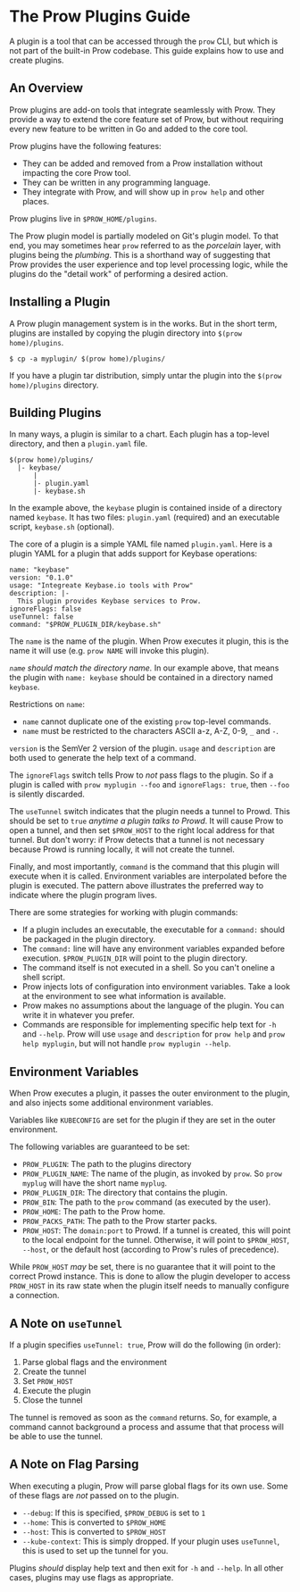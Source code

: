 # The Prow Plugins Guide

A plugin is a tool that can be accessed through the `prow` CLI, but which is not part of the
built-in Prow codebase. This guide explains how to use and create plugins.

## An Overview

Prow plugins are add-on tools that integrate seamlessly with Prow. They provide a way to extend the
core feature set of Prow, but without requiring every new feature to be written in Go and added to
the core tool.

Prow plugins have the following features:

- They can be added and removed from a Prow installation without impacting the
  core Prow tool.
- They can be written in any programming language.
- They integrate with Prow, and will show up in `prow help` and other places.

Prow plugins live in `$PROW_HOME/plugins`.

The Prow plugin model is partially modeled on Git's plugin model. To that end, you may sometimes
hear `prow` referred to as the _porcelain_ layer, with plugins being the _plumbing_. This is a
shorthand way of suggesting that Prow provides the user experience and top level processing logic,
while the plugins do the "detail work" of performing a desired action.

## Installing a Plugin

A Prow plugin management system is in the works. But in the short term, plugins are installed by
copying the plugin directory into `$(prow home)/plugins`.

```console
$ cp -a myplugin/ $(prow home)/plugins/
```

If you have a plugin tar distribution, simply untar the plugin into the `$(prow home)/plugins`
directory.

## Building Plugins

In many ways, a plugin is similar to a chart. Each plugin has a top-level directory, and then a
`plugin.yaml` file.

```
$(prow home)/plugins/
  |- keybase/
      |
      |- plugin.yaml
      |- keybase.sh

```

In the example above, the `keybase` plugin is contained inside of a directory named `keybase`. It
has two files: `plugin.yaml` (required) and an executable script, `keybase.sh` (optional).

The core of a plugin is a simple YAML file named `plugin.yaml`. Here is a plugin YAML for a plugin
that adds support for Keybase operations:

```
name: "keybase"
version: "0.1.0"
usage: "Integreate Keybase.io tools with Prow"
description: |-
  This plugin provides Keybase services to Prow.
ignoreFlags: false
useTunnel: false
command: "$PROW_PLUGIN_DIR/keybase.sh"
```

The `name` is the name of the plugin. When Prow executes it plugin, this is the name it will use
(e.g. `prow NAME` will invoke this plugin).

_`name` should match the directory name._ In our example above, that means the plugin with
`name: keybase` should be contained in a directory named `keybase`.

Restrictions on `name`:

- `name` cannot duplicate one of the existing `prow` top-level commands.
- `name` must be restricted to the characters ASCII a-z, A-Z, 0-9, `_` and `-`.

`version` is the SemVer 2 version of the plugin.
`usage` and `description` are both used to generate the help text of a command.

The `ignoreFlags` switch tells Prow to _not_ pass flags to the plugin. So if a plugin is called
with `prow myplugin --foo` and `ignoreFlags: true`, then `--foo` is silently discarded.

The `useTunnel` switch indicates that the plugin needs a tunnel to Prowd. This should be set to
`true` _anytime a plugin talks to Prowd_. It will cause Prow to open a tunnel, and then set
`$PROW_HOST` to the right local address for that tunnel. But don't worry: if Prow detects that a
tunnel is not necessary because Prowd is running locally, it will not create the tunnel.

Finally, and most importantly, `command` is the command that this plugin will execute when it is
called. Environment variables are interpolated before the plugin is executed. The pattern above
illustrates the preferred way to indicate where the plugin program lives.

There are some strategies for working with plugin commands:

- If a plugin includes an executable, the executable for a `command:` should be
  packaged in the plugin directory.
- The `command:` line will have any environment variables expanded before
  execution. `$PROW_PLUGIN_DIR` will point to the plugin directory.
- The command itself is not executed in a shell. So you can't oneline a shell script.
- Prow injects lots of configuration into environment variables. Take a look at
  the environment to see what information is available.
- Prow makes no assumptions about the language of the plugin. You can write it
  in whatever you prefer.
- Commands are responsible for implementing specific help text for `-h` and `--help`.
  Prow will use `usage` and `description` for `prow help` and `prow help myplugin`,
  but will not handle `prow myplugin --help`.

## Environment Variables

When Prow executes a plugin, it passes the outer environment to the plugin, and also injects some
additional environment variables.

Variables like `KUBECONFIG` are set for the plugin if they are set in the outer environment.

The following variables are guaranteed to be set:

- `PROW_PLUGIN`: The path to the plugins directory
- `PROW_PLUGIN_NAME`: The name of the plugin, as invoked by `prow`. So
  `prow myplug` will have the short name `myplug`.
- `PROW_PLUGIN_DIR`: The directory that contains the plugin.
- `PROW_BIN`: The path to the `prow` command (as executed by the user).
- `PROW_HOME`: The path to the Prow home.
- `PROW_PACKS_PATH`: The path to the Prow starter packs.
- `PROW_HOST`: The `domain:port` to Prowd. If a tunnel is created, this
  will point to the local endpoint for the tunnel. Otherwise, it will point
  to `$PROW_HOST`, `--host`, or the default host (according to Prow's rules of
  precedence).

While `PROW_HOST` _may_ be set, there is no guarantee that it will point to the correct Prowd
instance. This is done to allow the plugin developer to access `PROW_HOST` in its raw state when
the plugin itself needs to manually configure a connection.

## A Note on `useTunnel`

If a plugin specifies `useTunnel: true`, Prow will do the following (in order):

1. Parse global flags and the environment
2. Create the tunnel
3. Set `PROW_HOST`
4. Execute the plugin
5. Close the tunnel

The tunnel is removed as soon as the `command` returns. So, for example, a command cannot
background a process and assume that that process will be able to use the tunnel.

## A Note on Flag Parsing

When executing a plugin, Prow will parse global flags for its own use. Some of these flags are
_not_ passed on to the plugin.

- `--debug`: If this is specified, `$PROW_DEBUG` is set to `1`
- `--home`: This is converted to `$PROW_HOME`
- `--host`: This is converted to `$PROW_HOST`
- `--kube-context`: This is simply dropped. If your plugin uses `useTunnel`, this
  is used to set up the tunnel for you.

Plugins _should_ display help text and then exit for `-h` and `--help`. In all other cases, plugins
may use flags as appropriate.
